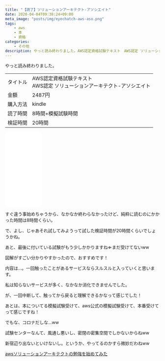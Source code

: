 ```yaml
---
title: "【読了】ソリューションアーキテクト-アソシエイト"
date: 2020-04-04T09:38:24+09:00
meta_image: "posts/img/eyechatch-aws-aso.png"
tags: 
    - aws
    - 本
    - 資格
categories: 
    - その他
description: やっと読み終わりました。AWS認定資格試験テキスト　AWS認定 ソリューションアーキテクト-アソシエイト。すぐ違う事始めちゃうから、なかなか終わらなかったけど、純粋に読むのにかかった時間は8時間くらい。で、よし、じゃあそれ試してみようって試した検証時間が20時間くらいでしょうかね。
---
```


やっと読み終わりました。

|||
|--|--|
|タイトル|AWS認定資格試験テキスト<br>AWS認定 ソリューションアーキテクト-アソシエイト|
|金額|2487円|
|購入方法|kindle|
|読了時間|8時間+模擬試験時間|
|検証時間|20時間|

<iframe style="width:120px;height:240px;" marginwidth="0" marginheight="0" scrolling="no" frameborder="0" src="//rcm-fe.amazon-adsystem.com/e/cm?lt1=_blank&bc1=000000&IS2=1&bg1=FFFFFF&fc1=000000&lc1=0000FF&t=encr-22&language=ja_JP&o=9&p=8&l=as4&m=amazon&f=ifr&ref=as_ss_li_til&asins=B07R1H87Y1&linkId=9408e9650515f746b9fd4092eb24010c"></iframe>

すぐ違う事始めちゃうから、なかなか終わらなかったけど、純粋に読むのにかかった時間は8時間くらい。

で、よし、じゃあそれ試してみようって試した検証時間が20時間くらいでしょうかね。

あと、最後に付いている試験がもう少しかかりますね⇐まだ受けてないww

図解がすごい分かりやすかったので、おすすめです！

内容は…。一回触ったことがあるサービスならスルスルと入っていくと思います。

私は知らないサービスが多く、なかなか消化できませんでした。

が、一回中断して、触ってから戻ると理解できるかなって感じでした！

あとは、本についてる模擬試験受けて、aws公式の模擬試験受けて、本番受けてって感じですね！

でもな、コロナだしな…ww

試験センターなんて、風通し悪いし、密閉の密集空間でしかないからねww

新宿辺り出ないといけないし。というか、やってるのかすら微妙だわねww

[awsソリューションアーキテクトの勉強を始めてみた](../20200308_lunch/)